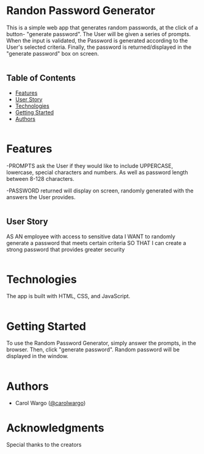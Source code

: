 # Randon Password Generator
This is a simple web app that generates random passwords, at the click of a button- "generate password". The User will be given a series of prompts. When the input is validated, the Password is generated according to the User's selected criteria. Finally, the password is returned/displayed in the "generate password" box on screen. 
```
```
## Table of Contents
- [Features](#features)
- [User Story](#user-story)
- [Technologies](#technologies)
- [Getting Started](#getting-started)
- [Authors](#authors)
```
```
# Features
-PROMPTS ask the User if they would like to include UPPERCASE, lowercase, special characters and numbers. As well as password length between 8-128 characters.

-PASSWORD returned will display on screen, randomly generated with the answers the User provides. 
```
```
## User Story
AS AN employee with access to sensitive data
I WANT to randomly generate a password that meets certain criteria
SO THAT I can create a strong password that provides greater security
```
```
#   Technologies
The app is built with HTML, CSS, and JavaScript. 
```
```
# Getting Started
To use the Random Password Generator, simply answer the prompts, in the browser. Then, click "generate password". Random password will be displayed in the window.
```
```
# Authors
- Carol Wargo  ([@carolwargo](https://github.com/carolwargo))
# Acknowledgments
Special thanks to the creators






